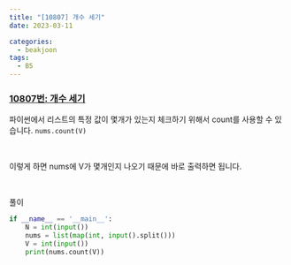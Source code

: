 ```yaml
---
title: "[10807] 개수 세기"
date: 2023-03-11

categories:
  - beakjoon
tags:
  - B5
---
```


### [10807번: 개수 세기](https://www.acmicpc.net/problem/10807)

파이썬에서 리스트의 특정 값이 몇개가 있는지 체크하기 위해서 count를 사용할 수 있습니다.
`nums.count(V)`

<br>

이렇게 하면 nums에 V가 몇개인지 나오기 때문에 바로 출력하면 됩니다.

<br>
  
풀이
    
```python
if __name__ == '__main__':
    N = int(input())
    nums = list(map(int, input().split()))
    V = int(input())
    print(nums.count(V))
```
